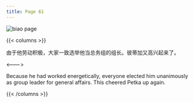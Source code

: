 ```yaml
---
title: Page 61
---
```


![biao page](./../../images/biao/seifert0726_biao_0055_061.jpg)

{{< columns >}}

由于他劳动积极，大家一致选举他当总务组的组长。彼蒂加又高兴起来了。

<--->

Because he had worked energetically, everyone elected him unanimously as group leader for general affairs. This cheered Petka up again.

{{< /columns >}}

